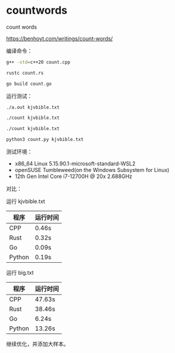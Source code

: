# countwords

count words

https://benhoyt.com/writings/count-words/

编译命令：

```bash
g++ -std=c++20 count.cpp

rustc count.rs

go build count.go
```


运行测试：

```bash
./a.out kjvbible.txt

./count kjvbible.txt

./count kjvbible.txt

python3 count.py kjvbible.txt
```


测试环境：

- x86_64 Linux 5.15.90.1-microsoft-standard-WSL2
- openSUSE Tumbleweed(on the Windows Subsystem for Linux)
- 12th Gen Intel Core i7-12700H @ 20x 2.688GHz

对比：

运行 kjvbible.txt

| 程序 | 运行时间 |
| ---- | ---- |
| CPP | 0.46s |
| Rust | 0.32s |
| Go | 0.09s |
| Python | 0.19s |


运行 big.txt

| 程序 | 运行时间 |
| ---- | ---- |
| CPP | 47.63s |
| Rust | 38.46s |
| Go | 6.24s |
| Python | 13.26s |


继续优化，并添加大样本。